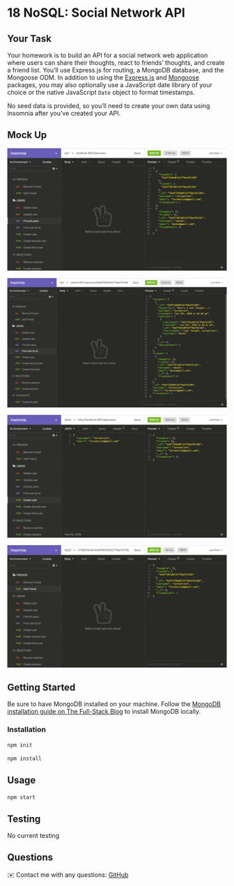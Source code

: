 # 18 NoSQL: Social Network API

## Your Task

Your homework is to build an API for a social network web application where users can share their thoughts, react to friends’ thoughts, and create a friend list. You’ll use Express.js for routing, a MongoDB database, and the Mongoose ODM. In addition to using the [Express.js](https://www.npmjs.com/package/express) and [Mongoose](https://www.npmjs.com/package/mongoose) packages, you may also optionally use a JavaScript date library of your choice or the native JavaScript `Date` object to format timestamps.

No seed data is provided, so you’ll need to create your own data using Insomnia after you’ve created your API.




## Mock Up

![Demo of GET routes to return all users and all thoughts being tested in Insomnia.](./Assets/18-nosql-homework-demo-01.gif)

![Demo that shows GET routes to return a single user and a single thought being tested in Insomnia.](./Assets/18-nosql-homework-demo-02.gif)

![Demo that shows the POST, PUT, and DELETE routes for users being tested in Insomnia.](./Assets/18-nosql-homework-demo-03.gif)

![Demo that shows the POST and DELETE routes for a user’s friend list being tested in Insomnia.](./Assets/18-nosql-homework-demo-04.gif)

## Getting Started

Be sure to have MongoDB installed on your machine. Follow the [MongoDB installation guide on The Full-Stack Blog](https://coding-boot-camp.github.io/full-stack/mongodb/how-to-install-mongodb) to install MongoDB locally.

### Installation
`npm init`

`npm install`

## Usage
`npm start`

## Testing
No current testing



## Questions
✉️ Contact me with any questions: [GitHub](https://github.com/CodeDavid09)<br />